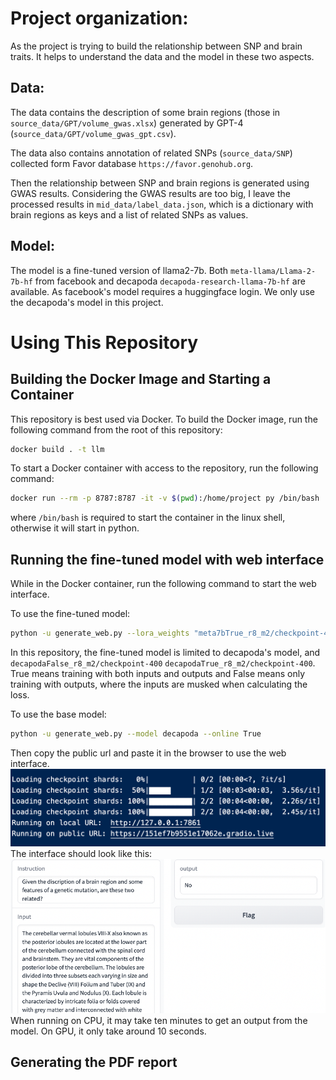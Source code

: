



# Project organization:
As the project is trying to build the relationship between SNP and brain traits. It helps to understand the data and the model in these two aspects.

## Data:
The data contains the description of some brain regions (those in `source_data/GPT/volume_gwas.xlsx`) generated by GPT-4 (`source_data/GPT/volume_gwas_gpt.csv`).

The data also contains annotation of related SNPs (`source_data/SNP`) collected form Favor database `https://favor.genohub.org`.

Then the relationship between SNP and brain regions is generated using GWAS results. Considering the GWAS results are too big, I leave the processed results in `mid_data/label_data.json`, which is a dictionary with brain regions as keys and a list of related SNPs as values.

## Model:
The model is a fine-tuned version of llama2-7b. Both `meta-llama/Llama-2-7b-hf` from facebook and decapoda `decapoda-research-llama-7b-hf` are available. As facebook's model requires a huggingface login. We only use the decapoda's model in this project.


# Using This Repository
## Building the Docker Image and Starting a Container
This repository is best used via Docker. To build the Docker image, run the following command from the root of this repository:

```bash
docker build . -t llm
```

To start a Docker container with access to the repository, run the following command:

```bash
docker run --rm -p 8787:8787 -it -v $(pwd):/home/project py /bin/bash
```
where `/bin/bash` is required to start the container in the linux shell, otherwise it will start in python.

## Running the fine-tuned model with web interface

While in the Docker container, run the following command to start the web interface.

To use the fine-tuned model:

```bash
python -u generate_web.py --lora_weights "meta7bTrue_r8_m2/checkpoint-400" --model decapoda --online True
```
In this repository, the fine-tuned model is limited to decapoda's model, and `decapodaFalse_r8_m2/checkpoint-400` `decapodaTrue_r8_m2/checkpoint-400`. True means training with both inputs and outputs and False means only training with outputs, where the inputs are musked when calculating the loss.

To use the base model:
```bash
python -u generate_web.py --model decapoda --online True
```

Then copy the public url and paste it in the browser to use the web interface. 
![](md_img/url.png)
The interface should look like this:
![](md_img/example_web.png)
When running on CPU, it may take ten minutes to get an output from the model. On GPU, it only take around 10 seconds.
## Generating the PDF report